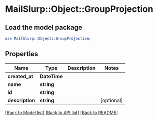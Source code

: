 # MailSlurp::Object::GroupProjection

## Load the model package
```perl
use MailSlurp::Object::GroupProjection;
```

## Properties
Name | Type | Description | Notes
------------ | ------------- | ------------- | -------------
**created_at** | **DateTime** |  | 
**name** | **string** |  | 
**id** | **string** |  | 
**description** | **string** |  | [optional] 

[[Back to Model list]](../README#documentation-for-models) [[Back to API list]](../README#documentation-for-api-endpoints) [[Back to README]](../README)


